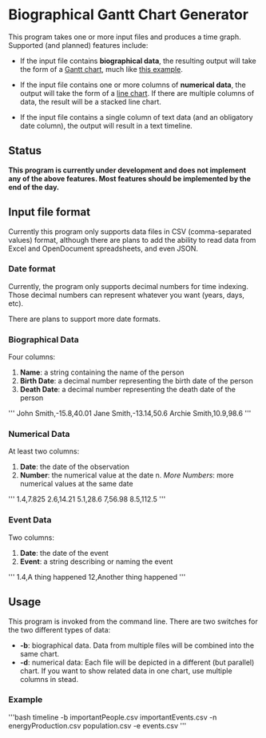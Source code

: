 # Biographical Gantt Chart Generator

This program takes one or more input files and produces a time graph. Supported (and planned) features include:

* If the input file contains **biographical data**, the resulting output will take the form of a [Gantt chart](https://en.wikipedia.org/wiki/Gantt_chart), much like [this example](https://en.wikipedia.org/wiki/A_Chart_of_Biography).

* If the input file contains one or more columns of **numerical data**, the output will take the form of a [line chart](https://en.wikipedia.org/wiki/Line_chart). If there are multiple columns of data, the result will be a stacked line chart.

* If the input file contains a single column of text data (and an obligatory date column), the output will result in a text timeline.

## Status

**This program is currently under development and does not implement any of the above features. Most features should be implemented by the end of the day.**

## Input file format

Currently this program only supports data files in CSV (comma-separated values) format, although there are plans to add the ability to read data from Excel and OpenDocument spreadsheets, and even JSON.

### Date format

Currently, the program only supports decimal numbers for time indexing. Those decimal numbers can represent whatever you want (years, days, etc).

There are plans to support more date formats.

### Biographical Data

Four columns:

1. **Name**: a string containing the name of the person
2. **Birth Date**: a decimal number representing the birth date of the person
3. **Death Date**: a decimal number representing the death date of the person

'''
John Smith,-15.8,40.01
Jane Smith,-13.14,50.6
Archie Smith,10.9,98.6
'''

### Numerical Data

At least two columns:

1. **Date**: the date of the observation
2. **Number**: the numerical value at the date
n. *More Numbers*: more numerical values at the same date

'''
1.4,7.825
2.6,14.21
5.1,28.6
7,56.98
8.5,112.5
'''

### Event Data

Two columns:

1. **Date**: the date of the event
2. **Event**: a string describing or naming the event

'''
1.4,A thing happened
12,Another thing happened
'''

## Usage

This program is invoked from the command line. There are two switches for the two different types of data:

* **-b**: biographical data. Data from multiple files will be combined into the same chart.
* **-d**: numerical data: Each file will be depicted in a different (but parallel) chart. If you want to show related data in one chart, use multiple columns in stead.

### Example

'''bash
timeline -b importantPeople.csv importantEvents.csv -n energyProduction.csv population.csv -e events.csv
'''